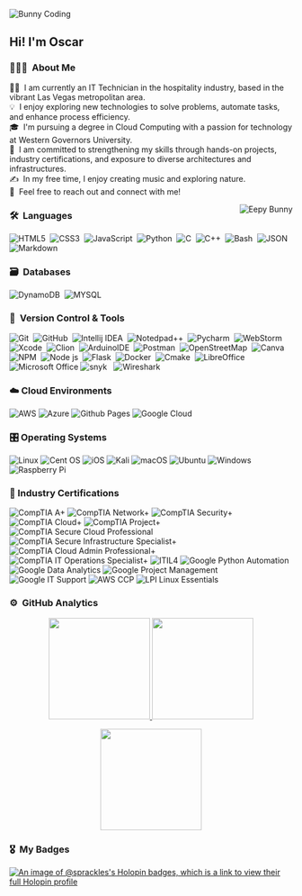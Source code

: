 <img  alt="Bunny Coding" src="https://media1.tenor.com/m/0qFvVzddt8QAAAAC/monday-isit5yet.gif" width='' align="center"/><h2 align="left">Hi! I'm Oscar</h2>

<!-- ## 👋 &nbsp;Hey there! I'm Sprinkler -->

### 👨🏻‍💻 &nbsp;About Me

👨‍💻 &nbsp;I am currently an IT Technician in the hospitality industry, based in the vibrant Las Vegas metropolitan area.\
💡 &nbsp;I enjoy exploring new technologies to solve problems, automate tasks, and enhance process efficiency.\
🎓 &nbsp;I'm pursuing a degree in Cloud Computing with a passion for technology at Western Governors University.\
🌱 &nbsp;I am committed to strengthening my skills through hands-on projects, industry certifications, and exposure to diverse architectures and infrastructures.\
✍️ &nbsp;In my free time, I enjoy creating music and exploring nature.\
💬 &nbsp;Feel free to reach out and connect with me!


<img alt="Eepy Bunny" src="https://media1.tenor.com/m/aF3v29sZCf8AAAAC/rabbit-cute.gif" align="right"/>

### 🛠 &nbsp;Languages

![HTML5](https://img.shields.io/badge/HTML5-E34F26?style=for-the-badge&logo=html5&logoColor=white)&nbsp;
![CSS3](https://img.shields.io/badge/CSS3-1572B6?style=for-the-badge&logo=css3&logoColor=white)&nbsp;
![JavaScript](https://img.shields.io/badge/JavaScript-323330?style=for-the-badge&logo=javascript&logoColor=F7DF1E)&nbsp;
![Python](https://img.shields.io/badge/Python-FFD43B?style=for-the-badge&logo=python&logoColor=blue)&nbsp;
![C](https://img.shields.io/badge/C-00599C?style=for-the-badge&logo=c&logoColor=white)&nbsp;
![C++](https://img.shields.io/badge/C%2B%2B-00599C?style=for-the-badge&logo=c%2B%2B&logoColor=white)&nbsp;
![Bash](https://img.shields.io/badge/GNU%20Bash-4EAA25?style=for-the-badge&logo=GNU%20Bash&logoColor=white)&nbsp;
![JSON](https://img.shields.io/badge/json-5E5C5C?style=for-the-badge&logo=json&logoColor=white)&nbsp;
![Markdown](https://img.shields.io/badge/Markdown-000000?style=for-the-badge&logo=markdown&logoColor=white)&nbsp;
### 🗃 &nbsp;Databases

![DynamoDB](https://img.shields.io/badge/Amazon%20DynamoDB-4053D6?style=for-the-badge&logo=Amazon%20DynamoDB&logoColor=white)&nbsp;
![MYSQL](https://img.shields.io/badge/MySQL-005C84?style=for-the-badge&logo=mysql&logoColor=white)&nbsp;


### 🧰 &nbsp;Version Control & Tools

![Git](https://img.shields.io/badge/git-%23F05033.svg?style=for-the-badge&logo=git&logoColor=white)&nbsp;
![GitHub](https://img.shields.io/badge/github-%23121011.svg?style=for-the-badge&logo=github&logoColor=white)&nbsp;
![Intellij IDEA](https://img.shields.io/badge/IntelliJ_IDEA-000000.svg?style=for-the-badge&logo=intellij-idea&logoColor=white)&nbsp;
![Notedpad++](https://img.shields.io/badge/Notepad++-90E59A.svg?style=for-the-badge&logo=notepad%2B%2B&logoColor=black)&nbsp;
![Pycharm](https://img.shields.io/badge/PyCharm-000000.svg?&style=for-the-badge&logo=PyCharm&logoColor=white)&nbsp;
![WebStorm](https://img.shields.io/badge/WebStorm-000000?style=for-the-badge&logo=WebStorm&logoColor=white)
![Xcode](https://img.shields.io/badge/Xcode-007ACC?style=for-the-badge&logo=Xcode&logoColor=white)&nbsp;
![Clion](https://img.shields.io/badge/CLion-000000?style=for-the-badge&logo=clion&logoColor=white)&nbsp;
![ArduinoIDE](https://img.shields.io/badge/Arduino_IDE-00979D?style=for-the-badge&logo=arduino&logoColor=white)&nbsp;
![Postman](https://img.shields.io/badge/Postman-FF6C37?style=for-the-badge&logo=Postman&logoColor=white)&nbsp;
![OpenStreetMap](https://img.shields.io/badge/OpenStreetMap-7EBC6F?style=for-the-badge&logo=OpenStreetMap&logoColor=white)&nbsp;
![Canva](https://img.shields.io/badge/Canva-%2300C4CC.svg?style=for-the-badge&logo=Canva&logoColor=white)&nbsp;
![NPM](https://img.shields.io/badge/npm-CB3837?style=for-the-badge&logo=npm&logoColor=white)&nbsp;
![Node js](https://img.shields.io/badge/Node%20js-339933?style=for-the-badge&logo=nodedotjs&logoColor=white)&nbsp;
![Flask](https://img.shields.io/badge/Flask-000000?style=for-the-badge&logo=flask&logoColor=white)&nbsp;
![Docker](https://img.shields.io/badge/Docker-2CA5E0?style=for-the-badge&logo=docker&logoColor=white)&nbsp;
![Cmake](https://img.shields.io/badge/CMake-064F8C?style=for-the-badge&logo=cmake&logoColor=white)&nbsp;
![LibreOffice](https://img.shields.io/badge/LibreOffice-%2318A303?style=for-the-badge&logo=LibreOffice&logoColor=white)
![Microsoft Office](https://img.shields.io/badge/Microsoft_Office-D83B01?style=for-the-badge&logo=microsoft-office&logoColor=white)
![snyk](https://img.shields.io/badge/Snyk-4C4A73?style=for-the-badge&logo=snyk&logoColor=white) &nbsp;
![Wireshark](https://img.shields.io/badge/Wireshark-1679A7?style=for-the-badge&logo=Wireshark&logoColor=white) &nbsp;

### ☁️ Cloud Environments

![AWS](https://img.shields.io/badge/Amazon_Web_Services-222F3E.svg?style=for-the-badge&logo=amazon-aws&logoColor=white)
![Azure](https://img.shields.io/badge/azure-%230072C6.svg?style=for-the-badge&logo=microsoftazure&logoColor=white)
![Github Pages](https://img.shields.io/badge/github%20pages-121013?style=for-the-badge&logo=github&logoColor=white)
![Google Cloud](https://img.shields.io/badge/GoogleCloud-%234285F4.svg?style=for-the-badge&logo=google-cloud&logoColor=white)

### 🎛️ Operating Systems

![Linux](https://img.shields.io/badge/Linux-FCC624?style=for-the-badge&logo=linux&logoColor=black)
![Cent OS](https://img.shields.io/badge/cent%20os-002260?style=for-the-badge&logo=centos&logoColor=F0F0F0)
![iOS](https://img.shields.io/badge/iOS-000000?style=for-the-badge&logo=ios&logoColor=white)
![Kali](https://img.shields.io/badge/Kali-268BEE?style=for-the-badge&logo=kalilinux&logoColor=white)
![macOS](https://img.shields.io/badge/mac%20os-000000?style=for-the-badge&logo=macos&logoColor=F0F0F0)
![Ubuntu](https://img.shields.io/badge/Ubuntu-E95420?style=for-the-badge&logo=ubuntu&logoColor=white)
![Windows](https://img.shields.io/badge/Windows-0078D6?style=for-the-badge&logo=windows&logoColor=white)
![Raspberry Pi](https://img.shields.io/badge/-RaspberryPi-C51A4A?style=for-the-badge&logo=Raspberry-Pi)

### 📜 Industry Certifications

![CompTIA A+](https://img.shields.io/badge/CompTIA_A+-b3191e?style=for-the-badge)
![CompTIA Network+](https://img.shields.io/badge/CompTIA_Network+-b3191e?style=for-the-badge)
![CompTIA Security+](https://img.shields.io/badge/CompTIA_Security+-b3191e?style=for-the-badge)
![CompTIA Cloud+](https://img.shields.io/badge/CompTIA_Cloud+-b3191e?style=for-the-badge)
![CompTIA Project+](https://img.shields.io/badge/CompTIA_Project+-b3191e?style=for-the-badge)
![CompTIA Secure Cloud Professional](https://img.shields.io/badge/CompTIA_Secure_Cloud_Professional-b3191e?style=for-the-badge)
![CompTIA Secure Infrastructure Specialist+](https://img.shields.io/badge/CompTIA_Secure_Infrastructure_Specialist-b3191e?style=for-the-badge)
![CompTIA Cloud Admin Professional+](https://img.shields.io/badge/CompTIA_Cloud_Admin_Professional-b3191e?style=for-the-badge)
![CompTIA IT Operations Specialist+](https://img.shields.io/badge/CompTIA_IT_Operations_Specialist-b3191e?style=for-the-badge)
![ITIL4](https://img.shields.io/badge/Axelos_ITIL4-8e63e5?style=for-the-badge)
![Google Python Automation](https://img.shields.io/badge/Google_Python_Automation-4285F4?style=for-the-badge&logo=Google-chrome&logoColor=white)
![Google Data Analytics](https://img.shields.io/badge/Google_Data_Analytics-4285F4?style=for-the-badge&logo=Google-chrome&logoColor=white)
![Google Project Management](https://img.shields.io/badge/Google_Project_Management-4285F4?style=for-the-badge&logo=Google-chrome&logoColor=white)
![Google IT Support](https://img.shields.io/badge/Google_IT_Support-4285F4?style=for-the-badge&logo=Google-chrome&logoColor=white)
![AWS CCP](https://img.shields.io/badge/AWS_Cloud_Practitioner-222F3E?style=for-the-badge)
![LPI Linux Essentials](https://img.shields.io/badge/LPI_Linux_Essentials-ffc017?style=for-the-badge)

### ⚙️ &nbsp;GitHub Analytics

<p align="center">
  <a href="https://github.com/sprackles">
    <img height="180em" src="https://github-readme-stats-eight-theta.vercel.app/api?username=sprackles&show_icons=true&theme=algolia&include_all_commits=true&count_private=true"/>
  </a>
  <a href="https://github.com/sprackles">
    <img height="180em" src="https://github-readme-stats-eight-theta.vercel.app/api/top-langs/?username=sprackles&layout=compact&langs_count=8&theme=algolia"/>
  </a>
</p>

<p align="center">
  <img height="180em" src="https://github-readme-streak-stats.herokuapp.com/?user=sprackles&theme=dark&hide_border=true"/>
</p>

### 🎖 &nbsp;My Badges

[![An image of @sprackles's Holopin badges, which is a link to view their full Holopin profile](https://holopin.me/sprackles)](https://holopin.io/@sprackles)
